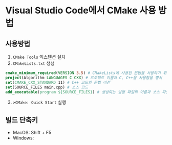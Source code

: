 # Visual Studio Code에서 CMake 사용 방법

## 사용방법
1. `CMake Tools` 익스텐션 설치
2. `CMakeLists.txt` 생성
```cmake
cmake_minimum_required(VERSION 3.5) # CMakeLists에 사용된 문법을 사용하기 위한 컴퓨터에 설치되어야 하는 CMake의 최소 버전
project(Algorithm LANGUAGES C CXX) # 프로젝트 이름과 C, C++을 사용함을 명시
set(CMAKE_CXX_STANDARD 11) # C++ 코드의 문법 버전
set(SOURCE_FILES main.cpp) # 소스 코드
add_executable(program ${SOURCE_FILES}) # 생성되는 실행 파일의 이름과 소스 파일
```
3. `>CMake: Quick Start` 실행

## 빌드 단축키
- MacOS: Shift + F5
- Windows: 